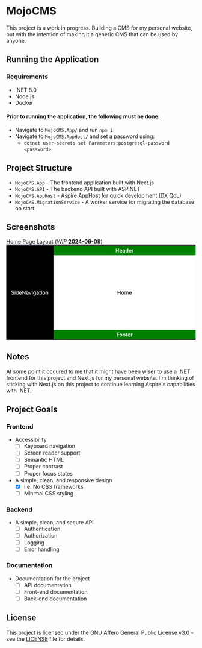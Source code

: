 # MojoCMS

This project is a work in progress. Building a CMS for my personal website, but with the intention of making it a generic CMS that can be used by anyone.

## Running the Application

### Requirements
- .NET 8.0
- Node.js
- Docker

#### Prior to running the application, the following must be done:
- Navigate to `MojoCMS.App/` and run `npm i`
- Navigate to `MojoCMS.AppHost/` and set a password using:
  - `dotnet user-secrets set Parameters:postgresql-password <password>`

## Project Structure
- `MojoCMS.App` - The frontend application built with Next.js
- `MojoCMS.API` - The backend API built with ASP.NET 
- `MojoCMS.AppHost` - Aspire AppHost for quick development (DX QoL)
- `MojoCMS.MigrationService` - A worker service for migrating the database on start

## Screenshots
Home Page Layout (_WIP_ **2024-06-09**)
![Frontend layout with a left-hand sidenav, header, content section, and footer.](assets/2024-06-09_AppScreenshot.png "Work in progress layout")

## Notes
At some point it occured to me that it might have been wiser to use a .NET frontend for this project and Next.js for my personal website. I'm thinking of sticking with Next.js on this project to continue learning Aspire's capabilities with .NET.

## Project Goals

### Frontend
- Accessibility
  - [ ] Keyboard navigation
  - [ ] Screen reader support
  - [ ] Semantic HTML
  - [ ] Proper contrast
  - [ ] Proper focus states
- A simple, clean, and responsive design
  - [x] i.e. No CSS frameworks
  - [ ] Minimal CSS styling

### Backend
- A simple, clean, and secure API
  - [ ] Authentication
  - [ ] Authorization
  - [ ] Logging
  - [ ] Error handling

### Documentation
- Documentation for the project
  - [ ] API documentation
  - [ ] Front-end documentation
  - [ ] Back-end documentation

## License
This project is licensed under the GNU Affero General Public License v3.0 - see the [LICENSE](LICENSE) file for details.

